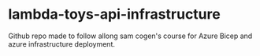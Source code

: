 # lambda-toys-api-infrastructure
Github repo made to follow allong sam cogen's course for Azure Bicep and azure infrastructure deployment.
